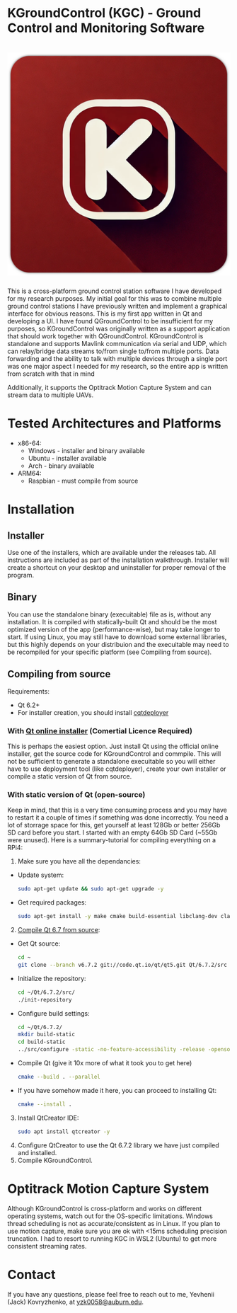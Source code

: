 # KGroundControl (KGC) - Ground Control and Monitoring Software

# ![Logo](resources/Images/Logo/KLogo.png)

This is a cross-platform ground control station software I have developed for my research purposes. 
My initial goal for this was to combine multiple ground control stations I have previously written
and implement a graphical interface for obvious reasons. This is my first app written in Qt and 
developing a UI. I have found QGroundControl to be insufficient for my purposes, so KGroundControl
was originally written as a support application that should work together with QGroundControl.
KGroundControl is standalone and supports Mavlink communication via serial and UDP, 
which can relay/bridge data streams to/from single to/from multiple ports. Data forwarding and the ability
to talk with multiple devices through a single port was one major aspect I needed for my research, 
so the entire app is written from scratch with that in mind

Additionally, it supports the Optitrack Motion Capture System and can stream data to multiple UAVs.


# Tested Architectures and Platforms
* x86-64:
  - Windows - installer and binary available
  - Ubuntu - installer available
  - Arch   - binary available
* ARM64:
  - Raspbian - must compile from source

# Installation
## Installer
Use one of the installers, which are available under the releases tab. All instructions are 
included as part of the installation walkthrough. Installer will create a shortcut on your desktop
and uninstaller for proper removal of the program.

## Binary
You can use the standalone binary (execuitable) file as is, without any installation. 
It is compiled with statically-built Qt and should be the most optimized 
version of the app (performance-wise), but may take longer to start. If using Linux, 
you may still have to download some external libraries, but this highly depends on your distribuion
and the execuitable may need to be recompiled for your specific platform (see Compiling from source). 

## Compiling from source
Requirements: 
* Qt 6.2+
* For installer creation, you should install [cqtdeployer](https://github.com/QuasarApp/CQtDeployer)

### With [Qt online installer](https://doc.qt.io/qt-6/get-and-install-qt.html) (Comertial Licence Required)
This is perhaps the easiest option. Just install Qt using the official online installer, get the source code for KGroundControl
and commpile. This will not be sufficient to generate a standalone execuitable so you will either have to use deployment tool (like cqtdeployer),
create your own installer or compile a static version of Qt from source.

### With static version of Qt (open-source)
Keep in mind, that this is a very time consuming process and you may have to restart it a couple of times if something was done incorrectly.
You need a lot of storrage space for this, get yourself at least 128Gb or better 256Gb SD card before you start. 
I started with an empty 64Gb SD Card (~55Gb were unused). 
Here is a summary-tutorial for compiling everything on a RPi4:

1. Make sure you have all the dependancies:
  * Update system:
    ```bash
    sudo apt-get update && sudo apt-get upgrade -y    
    ```
  * Get required packages:
    ```bash
    sudo apt-get install -y make cmake build-essential libclang-dev clang ninja-build gcc git bison python3 gperf pkg-config libfontconfig1-dev libfreetype6-dev libx11-dev libx11-xcb-dev libxext-dev libxfixes-dev libxi-dev libxrender-dev libxcb1-dev libxcb-glx0-dev libxcb-keysyms1-dev libxcb-image0-dev libxcb-shm0-dev libxcb-icccm4-dev libxcb-sync-dev libxcb-xfixes0-dev libxcb-shape0-dev libxcb-randr0-dev libxcb-render-util0-dev libxcb-util-dev libxcb-xinerama0-dev libxcb-xkb-dev libxkbcommon-dev libxkbcommon-x11-dev libatspi2.0-dev libgl1-mesa-dev libglu1-mesa-dev freeglut3-dev    
    ```
2. [Compile Qt 6.7 from source](https://doc.qt.io/qt-6/get-and-install-qt.html):
  * Get Qt source:
    ```bash
    cd ~
    git clone --branch v6.7.2 git://code.qt.io/qt/qt5.git Qt/6.7.2/src    
    ```
  * Initialize the repository:
    ```bash
    cd ~/Qt/6.7.2/src/
    ./init-repository
    ```
  * Configure build settings:
    ```bash
    cd ~/Qt/6.7.2/
    mkdir build-static
    cd build-static
    ../src/configure -static -no-feature-accessibility -release -opensource -prefix ~/Qt/6.7.2/install-static/ -nomake examples -nomake tests -DQT_FEATURE_xcb=ON -DFEATURE_xcb_xlib=ON -DQT_FEATURE_xlib=ON
    ```
  * Compile Qt (give it 10x more of what it took you to get here)
    ```bash
    cmake --build . --parallel
    ```
  * If you have somehow made it here, you can proceed to installing Qt:
    ```bash
    cmake --install .
    ```
3. Install QtCreator IDE:
   ```bash
   sudo apt install qtcreator -y
   ```
4. Configure QtCreator to use the Qt 6.7.2 library we have just compiled and installed.
5. Compile KGroundControl.


# Optitrack Motion Capture System
Although KGroundControl is cross-platform and works on different operating systems, watch out for the OS-specific limitations.
Windows thread scheduling is not as accurate/consistent as in Linux. If you plan to use motion capture, make sure you are ok with <15ms 
scheduling precision truncation. I had to resort to running KGC in WSL2 (Ubuntu) to get more consistent streaming rates. 

# Contact
If you have any questions, please feel free to reach out to me, Yevhenii (Jack) Kovryzhenko, at yzk0058@auburn.edu.
